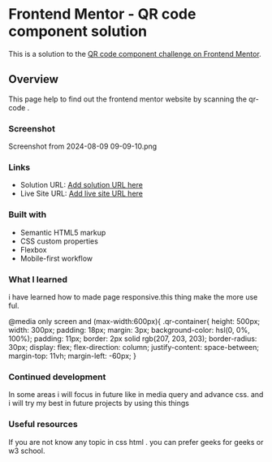 # Frontend Mentor - QR code component solution

This is a solution to the [QR code component challenge on Frontend Mentor](https://www.frontendmentor.io/challenges/qr-code-component-iux_sIO_H).


## Overview
This page help to find out the frontend mentor website
by scanning the qr-code .
### Screenshot
Screenshot from 2024-08-09 09-09-10.png

### Links

- Solution URL: [Add solution URL here](https://your-solution-url.com)
- Live Site URL: [Add live site URL here](https://your-live-site-url.com)

### Built with

- Semantic HTML5 markup
- CSS custom properties
- Flexbox
- Mobile-first workflow




### What I learned
i have learned how to made page responsive.this thing make the more use ful.

    
@media only screen and (max-width:600px){
        .qr-container{
        height: 500px;
    width: 300px;
    padding: 18px;
    margin: 3px;
    background-color: hsl(0, 0%, 100%);
    padding: 11px;
    border: 2px solid rgb(207, 203, 203);
    border-radius: 30px;
    display: flex;
    flex-direction: column;
    justify-content: space-between;
    margin-top: 11vh;
    margin-left: -60px;
}


### Continued development

In some areas  i will focus in future like in media query and advance css.
and i will try my best in future projects by using this things


### Useful resources
If you are not know any topic in css html .
you can prefer geeks for geeks or w3 school.